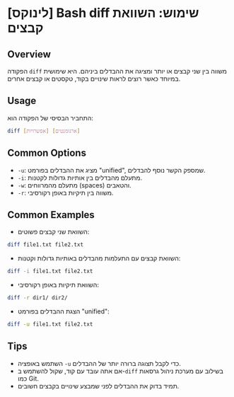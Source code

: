 # [לינוקס] Bash diff שימוש: השוואת קבצים

## Overview
הפקודה `diff` משווה בין שני קבצים או יותר ומציגה את ההבדלים ביניהם. היא שימושית במיוחד כאשר רוצים לראות שינויים בקוד, טקסטים או קבצים אחרים.

## Usage
התחביר הבסיסי של הפקודה הוא:

```bash
diff [אפשרויות] [ארגומנטים]
```

## Common Options
- `-u`: מציג את ההבדלים בפורמט "unified", שמספק הקשר נוסף להבדלים.
- `-i`: מתעלם מהבדלים בין אותיות גדולות לקטנות.
- `-w`: מתעלם מהמרווחים (spaces) והטאבים.
- `-r`: משווה בין תיקיות באופן רקורסיבי.

## Common Examples
- השוואת שני קבצים פשוטים:

```bash
diff file1.txt file2.txt
```

- השוואת קבצים עם התעלמות מהבדלים באותיות גדולות וקטנות:

```bash
diff -i file1.txt file2.txt
```

- השוואת תיקיות באופן רקורסיבי:

```bash
diff -r dir1/ dir2/
```

- הצגת ההבדלים בפורמט "unified":

```bash
diff -u file1.txt file2.txt
```

## Tips
- השתמש באופציה `-u` כדי לקבל תצוגה ברורה יותר של ההבדלים.
- אם אתה עובד עם קוד, שקול להשתמש ב-`diff` בשילוב עם מערכת ניהול גרסאות כמו Git.
- תמיד בדוק את ההבדלים לפני שמבצע שינויים בקבצים חשובים.